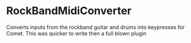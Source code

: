 # RockBandMidiConverter
Converts inputs from the rockband guitar and drums into keypresses for Comet. This was quicker to write then a full blown plugin
